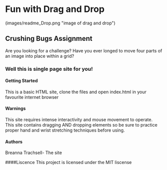 # Fun with Drag and Drop
(images/readme_Drop.png "image of drag and drop")
## Crushing Bugs Assignment
Are you looking for a challenge?
Have you ever longed to move four parts of an image into
place within a grid?
### Well this is single page site for you!

#### Getting Started
This is a basic HTML site, clone the files and open index.html in your favourite internet browser

#### Warnings
This site requires intense interactivity and mouse movement to operate. This site contains dragging AND dropping elements so be sure to practice proper hand and wrist stretching techniques before using.

#### Authors
Breanna Trachsell- The site

####Liscence
This project is licensed under the MIT liscense